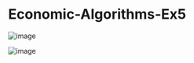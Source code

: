 # Economic-Algorithms-Ex5

![image](https://user-images.githubusercontent.com/58264273/211708266-3e7e0327-dccc-411a-ba0a-ea77ea1c9532.png)

![image](https://user-images.githubusercontent.com/58264273/211708313-d50cfd77-33ff-452f-905c-819b57adfa5c.png)



